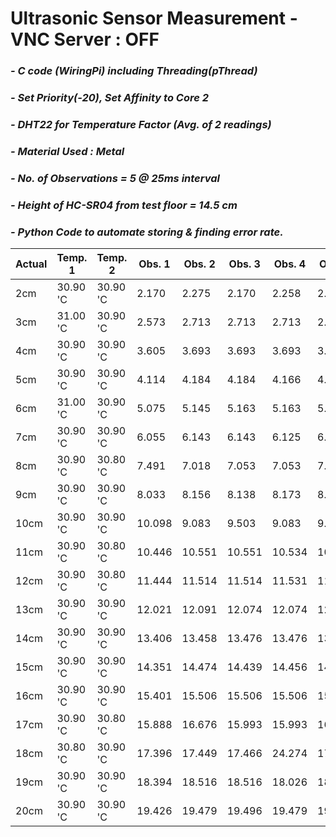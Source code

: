 # **Ultrasonic Sensor Measurement - VNC Server : OFF**
### *- C code (WiringPi) including Threading(pThread)*
### *- Set Priority(-20), Set Affinity to Core 2*
### *- DHT22 for Temperature Factor (Avg. of 2 readings)*
### *- Material Used : Metal*
### *- No. of Observations = 5 @ 25ms interval*
### *- Height of HC-SR04 from test floor = 14.5 cm*
### *- Python Code to automate storing & finding error rate.*

Actual | Temp. 1 | Temp. 2 | Obs. 1 | Obs. 2 | Obs. 3 | Obs. 4 | Obs. 5 | Repeat Count | Repeat Value | Error Rate
---- | ---- | ---- | ---- | ---- | ---- | ---- | ----| ---- | ---- | ---- 
 2cm | 30.90 'C | 30.90 'C | 2.170 | 2.275 | 2.170 | 2.258 | 2.275 | 2 | 2.170 | 0.17
 3cm | 31.00 'C | 30.90 'C | 2.573 | 2.713 | 2.713 | 2.713 | 2.713 | 4 | 2.712 | -0.288
 4cm | 30.90 'C | 30.90 'C | 3.605 | 3.693 | 3.693 | 3.693 | 3.675 | 3 | 3.692 | -0.308
 5cm | 30.90 'C | 30.90 'C | 4.114 | 4.184 | 4.184 | 4.166 | 4.166 | 2 | 4.183 | -0.817
 6cm | 31.00 'C | 30.90 'C | 5.075 | 5.145 | 5.163 | 5.163 | 5.145 | 2 | 5.162 | -0.838
 7cm | 30.90 'C | 30.90 'C | 6.055 | 6.143 | 6.143 | 6.125 | 6.143 | 3 | 6.142 | -0.858
 8cm | 30.90 'C | 30.80 'C | 7.491 | 7.018 | 7.053 | 7.053 | 7.053 | 3 | 7.053 | -0.947
 9cm | 30.90 'C | 30.90 'C | 8.033 | 8.156 | 8.138 | 8.173 | 8.068 | 1 | 8.033 | -0.967
 10cm | 30.90 'C | 30.90 'C | 10.098 | 9.083 | 9.503 | 9.083 | 9.066 | 2 | 9.083 | -0.917
 11cm | 30.90 'C | 30.80 'C | 10.446 | 10.551 | 10.551 | 10.534 | 10.534 | 2 | 10.551 | -0.449
 12cm | 30.90 'C | 30.80 'C | 11.444 | 11.514 | 11.514 | 11.531 | 11.514 | 3 | 11.513 | -0.487
 13cm | 30.90 'C | 30.90 'C | 12.021 | 12.091 | 12.074 | 12.074 | 12.074 | 3 | 12.073 | -0.927
 14cm | 30.90 'C | 30.90 'C | 13.406 | 13.458 | 13.476 | 13.476 | 13.476 | 3 | 13.475 | -0.525
 15cm | 30.90 'C | 30.90 'C | 14.351 | 14.474 | 14.439 | 14.456 | 14.474 | 2 | 14.473 | -0.527
 16cm | 30.90 'C | 30.90 'C | 15.401 | 15.506 | 15.506 | 15.506 | 15.506 | 4 | 15.506 | -0.494
 17cm | 30.90 'C | 30.80 'C | 15.888 | 16.676 | 15.993 | 15.993 | 16.011 | 2 | 15.993 | -1.007
 18cm | 30.80 'C | 30.90 'C | 17.396 | 17.449 | 17.466 | 24.274 | 17.011 | 1 | 17.396 | -0.604
 19cm | 30.90 'C | 30.90 'C | 18.394 | 18.516 | 18.516 | 18.026 | 18.516 | 3 | 18.516 | -0.484
 20cm | 30.90 'C | 30.90 'C | 19.426 | 19.479 | 19.496 | 19.479 | 19.479 | 3 | 19.478 | -0.522
 